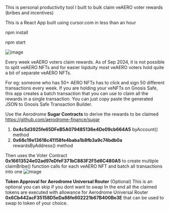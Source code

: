This is personal productivity tool I built to bulk claim veAERO voter rewards (bribes and incentives)


This is a React App built using cursor.com in less than an hour

npm install

npm start

![image](https://github.com/user-attachments/assets/67dc6fc9-be36-4d53-ab7e-a7031a5d9b6d)

Every week veAERO voters claim rewards. As of Sep 2024, it is not possible to split veAERO NFTs and for easier liqiduity most veAERO voters hold quite a bit of separate veAERO NFTs.

For eg: someone who has 50+ AERO NFTs has to click and sign 50 different transactions every week. If you are holding your veNFTs on Gnosis Safe, this app creates a batch transaction that you can use to claim all the rewards in a single transaction. You can just copy paste the generated JSON to Gnosis Safe Transaction Builder.

Use the Aerodrome **Sugar Contracts** to derive the rewards to be claimed
https://github.com/aerodrome-finance/sugar
1) **0x4c5d3925fe65DFeB5A079485136e4De09cb664A5**
byAccount() method
2) **0x68c19e13618c41158fe4baba1b8fb3a9c74bdb0a**
rewardsByAddress() method


Then uses the Voter Contract **0x16613524e02ad97eDfeF371bC883F2F5d6C480A5** to create multiple claimBribe() function calls for each veAERO NFT and batch all transactions into one
![image](https://github.com/user-attachments/assets/dbebed1c-c55a-4c37-808a-6f05bb0890bc)



**Token Approval for Aerodrome Universal Router**
(Optional) This is an optional you can skip if you dont want to swap
In the end all the claimed tokens are executed with allowance for Aerodrome Universal Router **0x6Cb442acF35158D5eDa88fe602221b67B400Be3E**  that can be used to swap to token of your choice.



